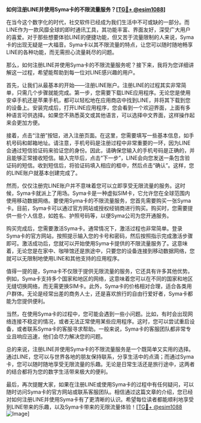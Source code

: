 **如何注册LINE并使用Syma卡的不限流量服务？[[TG💪+ @esim1088](https://t.me/s/esim1088)]**

在当今这个数字化的时代，社交软件已经成为我们生活中不可或缺的一部分。而LINE作为一款风靡全球的即时通讯工具，其功能丰富、界面友好，深受广大用户的喜爱。对于那些想要体验LINE的便捷功能，但又苦于流量限制的人来说，Syma卡的出现无疑是一大福音。Syma卡以其不限流量的特点，让您可以随时随地畅享LINE的各种功能，而无需担心流量耗尽的问题。

那么，如何注册LINE并使用Syma卡的不限流量服务呢？接下来，我将为您详细讲解这一过程，希望能帮助到每一位对LINE感兴趣的用户。

首先，让我们从最基本的开始——注册LINE账户。注册LINE的过程其实非常简单，只需几个步骤就能完成。第一步，您需要下载LINE应用程序。无论您是使用安卓手机还是苹果手机，都可以轻松地在应用商店中找到LINE，并将其下载到您的设备上。安装完成后，打开LINE应用程序，您会看到一个欢迎界面，上面有多种语言可供选择。如果您不熟悉英文或其他语言，可以选择中文界面，这样操作起来会更加方便。

接着，点击“注册”按钮，进入注册页面。在这里，您需要填写一些基本信息，如手机号码和邮箱地址。请注意，手机号码是注册过程中非常重要的一环，因为LINE会通过短信验证码来验证您的身份。因此，请确保您输入的手机号码是正确的，并且能够正常接收短信。输入完毕后，点击“下一步”，LINE会向您发送一条包含验证码的短信。收到短信后，将验证码填入相应的框中，然后点击“确认”。这样，您的LINE账户就基本创建完成了。

然而，仅仅注册完LINE账户并不意味着您可以立即享受无限流量的服务。这时候，Syma卡就派上了用场。Syma卡是一种虚拟SIM卡，它允许您在全球范围内使用移动数据网络。要使用Syma卡的不限流量服务，您首先需要购买一张Syma卡。目前，Syma卡可以通过官方网站或授权经销商进行购买。购买时，您需要提供一些个人信息，如姓名、护照号码等，以便Syma公司为您开通服务。

购买完成后，您需要激活Syma卡。通常情况下，激活过程也非常简单。登录Syma卡的官方网站，按照提示输入您的卡号和密码，然后按照指示完成激活步骤即可。激活成功后，您就可以开始使用Syma卡提供的不限流量服务了。这意味着，无论您是在家中、咖啡馆还是旅途中，只要您的设备连接到移动数据网络，您就可以无限制地使用LINE和其他支持的应用程序。

值得一提的是，Syma卡不仅限于提供无限流量的服务，它还具有许多其他优势。例如，Syma卡支持多个国家和地区的网络，这意味着您可以在不同的国家和地区无缝切换网络，而无需更换SIM卡。此外，Syma卡的价格相对合理，适合各类用户群体。无论是经常出差的商务人士，还是喜欢旅行的自由行爱好者，Syma卡都能为您提供便利。

当然，在使用Syma卡的过程中，您可能会遇到一些小问题。比如，有时会出现网络连接不稳定的情况，或者无法正常使用某些应用程序。这时，您可以尝试重启设备，或者联系Syma卡的客服寻求帮助。一般来说，Syma卡的客服团队都非常专业且响应迅速，他们会尽力解决您的问题。

总的来说，注册LINE并使用Syma卡的不限流量服务是一个既简单又实用的选择。通过LINE，您可以与世界各地的朋友保持联系，分享生活中的点滴；而通过Syma卡，您可以随时随地享受无限流量的乐趣。无论是日常生活还是旅行途中，这两者的结合都将为您的数字生活带来极大的便利。

最后，再次提醒大家，如果在注册LINE或使用Syma卡的过程中有任何疑问，可以随时访问Syma卡的官方网站或联系客服团队。相信通过这篇文章的介绍，您已经对如何注册LINE并使用Syma卡有了更清晰的认识。希望每位读者都能顺利地享受到LINE带来的乐趣，以及Syma卡带来的无限流量体验！[[TG💪+ @esim1088](https://t.me/s/esim1088) ![Image](https://i.postimg.cc/4NQfJmqS/Snipaste-2025-05-13-00-14-12.png)]